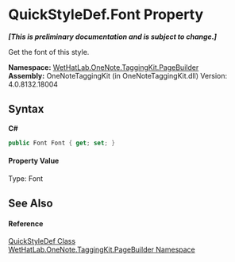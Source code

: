 # QuickStyleDef.Font Property 
 _**\[This is preliminary documentation and is subject to change.\]**_

Get the font of this style.

**Namespace:**&nbsp;<a href="56352230-71f2-f4b7-63a8-983965663af5">WetHatLab.OneNote.TaggingKit.PageBuilder</a><br />**Assembly:**&nbsp;OneNoteTaggingKit (in OneNoteTaggingKit.dll) Version: 4.0.8132.18004

## Syntax

**C#**<br />
``` C#
public Font Font { get; set; }
```


#### Property Value
Type: Font

## See Also


#### Reference
<a href="b060cbe3-abed-8941-9af9-880354eb2a81">QuickStyleDef Class</a><br /><a href="56352230-71f2-f4b7-63a8-983965663af5">WetHatLab.OneNote.TaggingKit.PageBuilder Namespace</a><br />